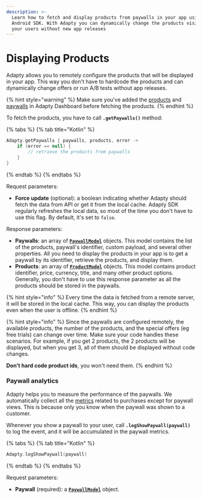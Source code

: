 ```yaml
---
description: >-
  Learn how to fetch and display products from paywalls in your app using Adapty
  Android SDK. With Adapty you can dynamically change the products visible to
  your users without new app releases
---
```


# Displaying Products

Adapty allows you to remotely configure the products that will be displayed in your app. This way you don't have to hardcode the products and can dynamically change offers or run A/B tests without app releases.

{% hint style="warning" %}
Make sure you've added the [products](../../../purchase-infrastructure/product.md) and [paywalls](../../../purchase-infrastructure/paywall.md) in Adapty Dashboard before fetching the products.
{% endhint %}

To fetch the products, you have to call **`.getPaywalls()`** method:

{% tabs %}
{% tab title="Kotlin" %}
```kotlin
Adapty.getPaywalls { paywalls, products, error ->
    if (error == null) {
        // retrieve the products from paywalls
    }
}
```
{% endtab %}
{% endtabs %}

Request parameters:

* **Force update** \(optional\): a boolean indicating whether Adapty should fetch the data from API or get it from the local cache. Adapty SDK regularly refreshes the local data, so most of the time you don't have to use this flag. By default, it's set to `false`.

Response parameters:

* **Paywalls**: an array of [**`PaywallModel`**](android-sdk-sdk-models.md#paywallmodel) objects. This model contains the list of the products, paywall's identifier, custom payload, and several other properties. All you need to display the products in your app is to get a paywall by its identifier, retrieve the products, and display them.
* **Products**: an array of [**`ProductModel`**](android-sdk-sdk-models.md#productmodel) objects. This model contains product identifier, price, currency, title, and many other product options. Generally, you don't have to use this response parameter as all the products should be stored in the paywalls.

{% hint style="info" %}
Every time the data is fetched from a remote server, it will be stored in the local cache. This way, you can display the products even when the user is offline.
{% endhint %}

{% hint style="info" %}
Since the paywalls are configured remotely, the available products, the number of the products, and the special offers \(eg free trials\) can change over time. Make sure your code handles these scenarios. For example, if you get 2 products, the 2 products will be displayed, but when you get 3, all of them should be displayed without code changes.

**Don't hard code product ids**, you won't need them.
{% endhint %}



### Paywall analytics

Adapty helps you to measure the performance of the paywalls. We automatically collect all the [metrics](../../../purchase-infrastructure/paywall.md#metrics) related to purchases except for paywall views. This is because only you know when the paywall was shown to a customer.

Whenever you show a paywall to your user, call **`.logShowPaywall(paywall)`** to log the event, and it will be accumulated in the paywall metrics.

{% tabs %}
{% tab title="Kotlin" %}
```kotlin
Adapty.logShowPaywall(paywall)
```
{% endtab %}
{% endtabs %}

Request parameters:

* **Paywall** \(required\): a [**`PaywallModel`**](android-sdk-sdk-models.md#paywallmodel) object.

